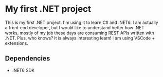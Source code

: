 # My first .NET project

This is my first .NET project. I'm using it to learn C# and .NET6. I am actually a front-end developer, but I would like to understand better how .NET works, mostly of my job these days are consuming REST APIs written with .NET. Plus, who knows? It is always interesting learn! I am using VSCode + extensions.

## Dependencies

- .NET6 SDK

